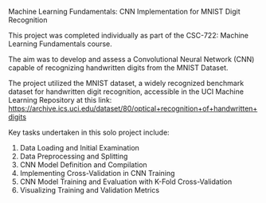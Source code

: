 Machine Learning Fundamentals: CNN Implementation for MNIST Digit Recognition

This project was completed individually as part of the CSC-722: Machine Learning Fundamentals course.

The aim was to develop and assess a Convolutional Neural Network (CNN) capable of recognizing handwritten digits from the MNIST Dataset.

The project utilized the MNIST dataset, a widely recognized benchmark dataset for handwritten digit recognition, accessible in the UCI Machine Learning Repository at this link: https://archive.ics.uci.edu/dataset/80/optical+recognition+of+handwritten+digits

Key tasks undertaken in this solo project include:

1. Data Loading and Initial Examination
2. Data Preprocessing and Splitting
3. CNN Model Definition and Compilation
4. Implementing Cross-Validation in CNN Training
5. CNN Model Training and Evaluation with K-Fold Cross-Validation
6. Visualizing Training and Validation Metrics
